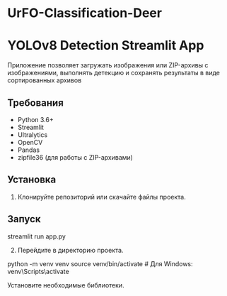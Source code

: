 # UrFO-Classification-Deer

# YOLOv8 Detection Streamlit App

Приложение позволяет загружать изображения или ZIP-архивы с изображениями, выполнять детекцию и сохранять результаты в виде сортированных архивов

## Требования

- Python 3.6+
- Streamlit
- Ultralytics
- OpenCV
- Pandas
- zipfile36 (для работы с ZIP-архивами)

## Установка

1. Клонируйте репозиторий или скачайте файлы проекта.

## Запуск
streamlit run app.py

2. Перейдите в директорию проекта.

python -m venv venv
source venv/bin/activate  # Для Windows: venv\Scripts\activate

Установите необходимые библиотеки.

